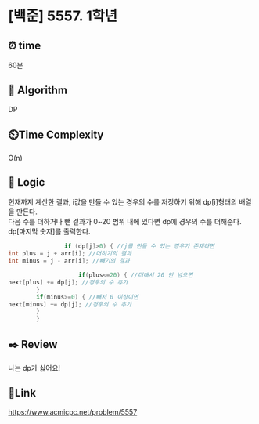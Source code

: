 # [백준] 5557. 1학년


## ⏰ **time**
60분

## :pushpin: **Algorithm**
DP

## ⏲️**Time Complexity**
O(n)

## :round_pushpin: **Logic**
현재까지 계산한 결과, i값을 만들 수 있는 경우의 수를 저장하기 위해 dp[i]형태의 배열을 만든다. <br/>
다음 수를 더하거나 뺀 결과가 0~20 범위 내에 있다면 dp에 경우의 수를 더해준다.<br/>
dp[마지막 숫자]를 출력한다.
```java
                if (dp[j]>0) { //j를 만들 수 있는 경우가 존재하면
int plus = j + arr[i]; //더하기의 결과
int minus = j - arr[i]; //빼기의 결과

                    if(plus<=20) { //더해서 20 안 넘으면
next[plus] += dp[j]; //경우의 수 추가
        }
        if(minus>=0) { //빼서 0 이상이면
next[minus] += dp[j]; //경우의 수 추가
        }
        }
```


## :black_nib: **Review**
나는 dp가 싫어요!

## 📡**Link**
https://www.acmicpc.net/problem/5557
